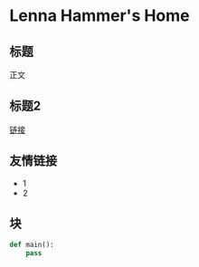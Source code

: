 # Lenna Hammer's Home


## 标题

正文

## 标题2

[链接](./page2.md)

## 友情链接

+ 1
+ 2

## 块

```python
def main():
	pass
```
